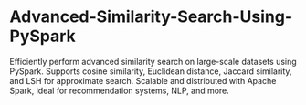 # Advanced-Similarity-Search-Using-PySpark
 Efficiently perform advanced similarity search on large-scale datasets using PySpark. Supports cosine similarity, Euclidean distance, Jaccard similarity, and LSH for approximate search. Scalable and distributed with Apache Spark, ideal for recommendation systems, NLP, and more.

